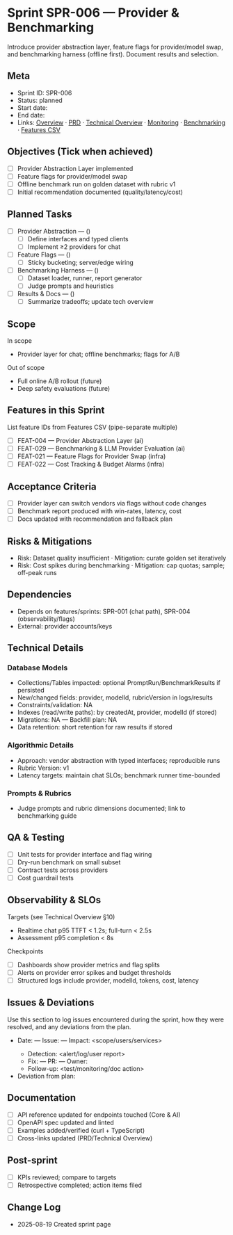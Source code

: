 # Sprint SPR-006 — Provider & Benchmarking

Introduce provider abstraction layer, feature flags for provider/model swap, and benchmarking harness (offline first). Document results and selection.

## Meta
- Sprint ID: SPR-006
- Status: planned
- Start date: <YYYY-MM-DD>
- End date: <YYYY-MM-DD>
- Links: [Overview](./overview.md) · [PRD](../../planning/prd.md) · [Technical Overview](../../planning/technical-overview.md) · [Monitoring](../../ops/monitoring.md) · [Benchmarking](../../ops/benchmarking.md) · [Features CSV](../features.csv)

## Objectives (Tick when achieved)
- [ ] Provider Abstraction Layer implemented
- [ ] Feature flags for provider/model swap
- [ ] Offline benchmark run on golden dataset with rubric v1
- [ ] Initial recommendation documented (quality/latency/cost)

## Planned Tasks
- [ ] Provider Abstraction — <owner> (<estimate>)
   - [ ] Define interfaces and typed clients
   - [ ] Implement ≥2 providers for chat
- [ ] Feature Flags — <owner> (<estimate>)
   - [ ] Sticky bucketing; server/edge wiring
- [ ] Benchmarking Harness — <owner> (<estimate>)
   - [ ] Dataset loader, runner, report generator
   - [ ] Judge prompts and heuristics
- [ ] Results & Docs — <owner> (<estimate>)
   - [ ] Summarize tradeoffs; update tech overview

## Scope
In scope
- Provider layer for chat; offline benchmarks; flags for A/B

Out of scope
- Full online A/B rollout (future)
- Deep safety evaluations (future)

## Features in this Sprint
List feature IDs from Features CSV (pipe-separate multiple)
- [ ] FEAT-004 — Provider Abstraction Layer (ai)
- [ ] FEAT-029 — Benchmarking & LLM Provider Evaluation (ai)
- [ ] FEAT-021 — Feature Flags for Provider Swap (infra)
- [ ] FEAT-022 — Cost Tracking & Budget Alarms (infra)

## Acceptance Criteria
- [ ] Provider layer can switch vendors via flags without code changes
- [ ] Benchmark report produced with win-rates, latency, cost
- [ ] Docs updated with recommendation and fallback plan

## Risks & Mitigations
- Risk: Dataset quality insufficient · Mitigation: curate golden set iteratively
- Risk: Cost spikes during benchmarking · Mitigation: cap quotas; sample; off-peak runs

## Dependencies
- Depends on features/sprints: SPR-001 (chat path), SPR-004 (observability/flags)
- External: provider accounts/keys

## Technical Details
### Database Models
- Collections/Tables impacted: optional PromptRun/BenchmarkResults if persisted
- New/changed fields: provider, modelId, rubricVersion in logs/results
- Constraints/validation: NA
- Indexes (read/write paths): by createdAt, provider, modelId (if stored)
- Migrations: NA — Backfill plan: NA
- Data retention: short retention for raw results if stored

### Algorithmic Details
- Approach: vendor abstraction with typed interfaces; reproducible runs
- Rubric Version: v1
- Latency targets: maintain chat SLOs; benchmark runner time-bounded

### Prompts & Rubrics
- Judge prompts and rubric dimensions documented; link to benchmarking guide

## QA & Testing
- [ ] Unit tests for provider interface and flag wiring
- [ ] Dry-run benchmark on small subset
- [ ] Contract tests across providers
- [ ] Cost guardrail tests

## Observability & SLOs
Targets (see Technical Overview §10)
- Realtime chat p95 TTFT < 1.2s; full-turn < 2.5s
- Assessment p95 completion < 8s

Checkpoints
- [ ] Dashboards show provider metrics and flag splits
- [ ] Alerts on provider error spikes and budget thresholds
- [ ] Structured logs include provider, modelId, tokens, cost, latency

## Issues & Deviations
Use this section to log issues encountered during the sprint, how they were resolved, and any deviations from the plan.

- Date: <YYYY-MM-DD> — Issue: <short summary> — Impact: <scope/users/services>
  - Detection: <alert/log/user report>
  - Fix: <what changed> — PR: <link> — Owner: <name>
  - Follow-up: <test/monitoring/doc action>
- Deviation from plan: <what changed and why>

## Documentation
- [ ] API reference updated for endpoints touched (Core & AI)
- [ ] OpenAPI spec updated and linted
- [ ] Examples added/verified (curl + TypeScript)
- [ ] Cross-links updated (PRD/Technical Overview)

## Post-sprint
- [ ] KPIs reviewed; compare to targets
- [ ] Retrospective completed; action items filed

## Change Log
- 2025-08-19 Created sprint page
